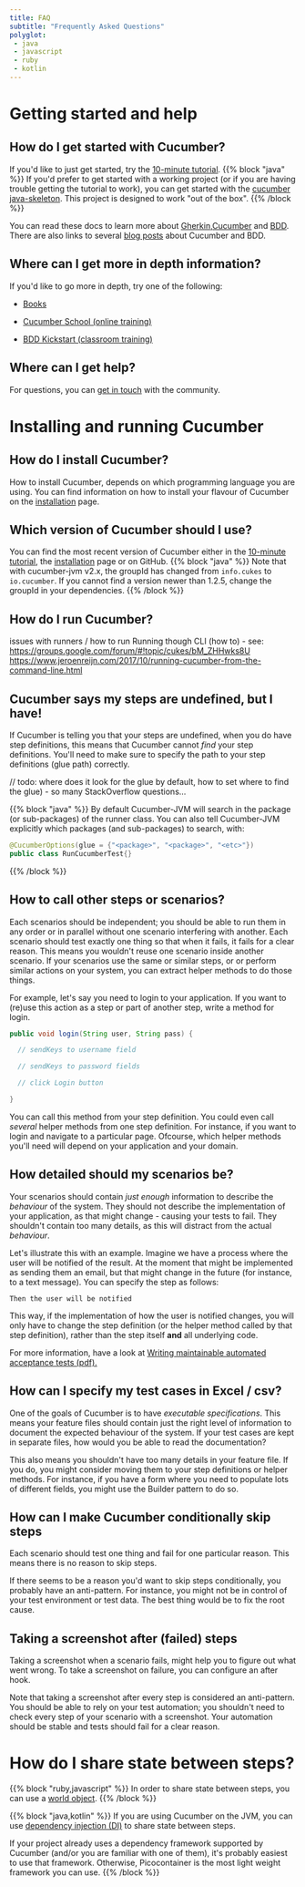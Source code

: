 ```yaml
---
title: FAQ
subtitle: "Frequently Asked Questions"
polyglot:
 - java
 - javascript
 - ruby
 - kotlin
---
```


# Getting started and help

## How do I get started with Cucumber?
If you'd like to just get started, try the [10-minute tutorial](/guides/10-minute-tutorial).
{{% block "java" %}}
If you'd prefer to get started with a working project (or if you are having trouble getting the tutorial to work),
you can get started with the [cucumber java-skeleton](). This project is designed to work "out of the box".
{{% /block %}}

You can read these docs to learn more about [Gherkin](/gherkin/reference),[Cucumber](/cucumber/api) and [BDD](/bdd/overview).
There are also links to several [blog posts](/community/blog-posts) about Cucumber and BDD.

## Where can I get more in depth information?
If you'd like to go more in depth, try one of the following:

- [Books](/professional/books) 

- [Cucumber School (online training)](/professional/school)

- [BDD Kickstart (classroom training)](/professional/training)

## Where can I get help?
For questions, you can [get in touch](/community/get-in-touch) with the community.

# Installing and running Cucumber

## How do I install Cucumber?
How to install Cucumber, depends on which programming language you are using.
You can find information on how to install your flavour of Cucumber on the [installation](/installation) page.

## Which version of Cucumber should I use?
You can find the most recent version of Cucumber either in the [10-minute tutorial](/guides/10-minute-tutorial), the [installation](/installation) page or on GitHub.
{{% block "java" %}}
Note that with cucumber-jvm v2.x, the groupId has changed from `info.cukes` to `io.cucumber`.
If you cannot find a version newer than 1.2.5, change the groupId in your dependencies.
{{% /block %}}

## How do I run Cucumber?
issues with runners / how to run
Running though CLI (how to) - see:
https://groups.google.com/forum/#!topic/cukes/bM_ZHHwks8U
https://www.jeroenreijn.com/2017/10/running-cucumber-from-the-command-line.html

## Cucumber says my steps are undefined, but I have!
If Cucumber is telling you that your steps are undefined, when you do have step definitions, this means that Cucumber cannot *find* your step definitions. 
You'll need to make sure to specify the path to your step definitions (glue path) correctly.

// todo:
where does it look for the glue by default, how to set where to find the glue) - so many StackOverflow questions...

{{% block "java" %}}
By default Cucumber-JVM will search in the package (or sub-packages) of the runner class.
You can also tell Cucumber-JVM explicitly which packages (and sub-packages) to search, with:
 ```java
 @CucumberOptions(glue = {"<package>", "<package>", "<etc>"})
 public class RunCucumberTest{}
```
{{% /block %}}

## How to call other steps or scenarios?
Each scenarios should be independent; you should be able to run them in any order or in parallel without one scenario interfering with another.
Each scenario should test exactly one thing so that when it fails, it fails for a clear reason.
This means you wouldn't reuse one scenario inside another scenario.
If your scenarios use the same or similar steps, or or perform similar actions on your system, you can extract helper methods to do those things.

For example, let's say you need to login to your application. 
If you want to (re)use this action as a step or part of another step, write a method for login.

```java
public void login(String user, String pass) {

  // sendKeys to username field

  // sendKeys to password fields

  // click Login button

}
```

You can call this method from your step definition. You could even call *several* helper methods from one step definition. For instance, if you want to login and navigate to a particular page.
Ofcourse, which helper methods you'll need will depend on your application and your domain.

## How detailed should my scenarios be?
Your scenarios should contain *just enough* information to describe the *behaviour* of the system.
They should not describe the implementation of your application, as that might change - causing your tests to fail.
They shouldn't contain too many details, as this will distract from the actual *behaviour*.

Let's illustrate this with an example.
Imagine we have a process where the user will be notified of the result.
At the moment that might be implemented as sending them an email, but that might change in the future (for instance, to a text message).
You can specify the step as follows:
```gherkin
Then the user will be notified
```
This way, if the implementation of how the user is notified changes, you will only have to change the step definition (or the helper method called by that step definition),
rather than the step itself **and** all underlying code.

For more information, have a look at [Writing maintainable automated acceptance tests (pdf).](http://dhemery.com/pdf/writing_maintainable_automated_acceptance_tests.pdf)

## How can I specify my test cases in Excel / csv?
One of the goals of Cucumber is to have *executable specifications*. 
This means your feature files should contain just the right level of information to document the expected behaviour of the system.
If your test cases are kept in separate files, how would you be able to read the documentation?

This also means you shouldn't have too many details in your feature file. If you do, you might consider moving them to your step definitions or helper methods.
For instance, if you have a form where you need to populate lots of different fields, you might use the Builder pattern to do so.

## How can I make Cucumber conditionally skip steps
Each scenario should test one thing and fail for one particular reason.
This means there is no reason to skip steps.

If there seems to be a reason you'd want to skip steps conditionally, you probably have an anti-pattern.
For instance, you might not be in control of your test environment or test data.
The best thing would be to fix the root cause.

## Taking a screenshot after (failed) steps
Taking a screenshot when a scenario fails, might help you to figure out what went wrong.
To take a screenshot on failure, you can configure an after hook.

Note that taking a screenshot after every step is considered an anti-pattern. 
You should be able to rely on your test automation; you shouldn't need to check every step of your scenario with a screenshot.
Your automation should be stable and tests should fail for a clear reason.
    
# How do I share state between steps?
{{% block "ruby,javascript" %}}
In order to share state between steps, you can use a [world object](/cucumber/state/#world-object).
{{% /block %}}

{{% block "java,kotlin" %}}
If you are using Cucumber on the JVM, you can use [dependency injection (DI)](/cucumber/state/#dependency-injection) to share state between steps.

If your project already uses a dependency framework supported by Cucumber (and/or you are familiar with one of them), it's probably easiest to use that framework. 
Otherwise, Picocontainer is the most light weight framework you can use.
{{% /block %}}